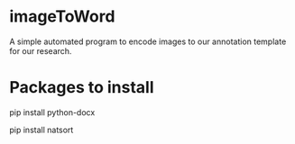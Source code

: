 # imageToWord
 A simple automated program to encode images to our annotation template for our research.

# Packages to install
 pip install python-docx
 
 pip install natsort
